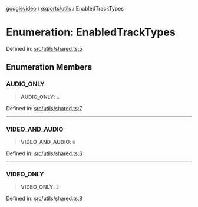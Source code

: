 [googlevideo](../../../README.md) / [exports/utils](../README.md) / EnabledTrackTypes

# Enumeration: EnabledTrackTypes

Defined in: [src/utils/shared.ts:5](https://github.com/LuanRT/googlevideo/blob/5b84100979befab767d819a9606dde964d469341/src/utils/shared.ts#L5)

## Enumeration Members

### AUDIO\_ONLY

> **AUDIO\_ONLY**: `1`

Defined in: [src/utils/shared.ts:7](https://github.com/LuanRT/googlevideo/blob/5b84100979befab767d819a9606dde964d469341/src/utils/shared.ts#L7)

***

### VIDEO\_AND\_AUDIO

> **VIDEO\_AND\_AUDIO**: `0`

Defined in: [src/utils/shared.ts:6](https://github.com/LuanRT/googlevideo/blob/5b84100979befab767d819a9606dde964d469341/src/utils/shared.ts#L6)

***

### VIDEO\_ONLY

> **VIDEO\_ONLY**: `2`

Defined in: [src/utils/shared.ts:8](https://github.com/LuanRT/googlevideo/blob/5b84100979befab767d819a9606dde964d469341/src/utils/shared.ts#L8)
